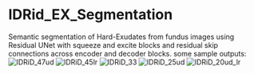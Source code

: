 # IDRid_EX_Segmentation
Semantic segmentation of Hard-Exudates from fundus images using Residual UNet with squeeze and excite blocks and residual skip connections across encoder and decoder blocks.
some sample outputs:
![IDRiD_47ud](https://user-images.githubusercontent.com/89221563/233499156-834cd871-f679-465f-8e85-6d7eb9ad3a0d.jpg)
![IDRiD_45lr](https://user-images.githubusercontent.com/89221563/233499197-073e5cb0-2b18-4f59-9d87-800b49d453c4.jpg)
![IDRiD_33](https://user-images.githubusercontent.com/89221563/233499219-b6ff0bf6-da79-4260-8356-890a8fd7d9d5.jpg)
![IDRiD_25ud](https://user-images.githubusercontent.com/89221563/233499241-f1f59cea-7e3d-4ed6-932f-96a7ace711a8.jpg)
![IDRiD_20ud_lr](https://user-images.githubusercontent.com/89221563/233499263-01f64389-8b5a-4a47-9e5b-efec1ef3092f.jpg)
